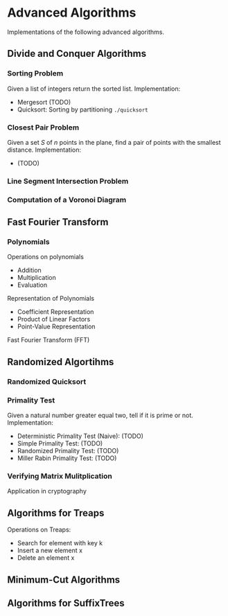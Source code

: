 # Advanced Algorithms

Implementations of the following advanced algorithms.

## Divide and Conquer Algorithms

### Sorting Problem

Given a list of integers return the sorted list. Implementation:
- Mergesort (TODO)
- Quicksort: Sorting by partitioning `./quicksort`

### Closest Pair Problem

Given a set *S* of *n* points in the plane, find a pair of points with the
smallest distance. Implementation:
- (TODO)

### Line Segment Intersection Problem

### Computation of a Voronoi Diagram

## Fast Fourier Transform

### Polynomials

Operations on polynomials
- Addition
- Multiplication
- Evaluation

Representation of Polynomials
- Coefficient Representation
- Product of Linear Factors
- Point-Value Representation

Fast Fourier Transform (FFT)

## Randomized Algortihms

### Randomized Quicksort

### Primality Test

Given a natural number greater equal two, tell if it is prime or not. Implementation:
- Deterministic Primality Test (Naive): (TODO)
- Simple Primality Test: (TODO)
- Randomized Primality Test: (TODO)
- Miller Rabin Primality Test: (TODO)

### Verifying Matrix Mulitplication

Application in cryptography

## Algorithms for Treaps

Operations on Treaps:
- Search for element with key k
- Insert a new element x
- Delete an element x

## Minimum-Cut Algorithms

## Algorithms for SuffixTrees

